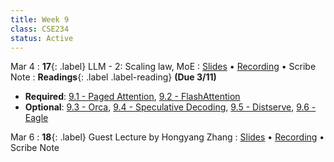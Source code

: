 ```yaml
---
title: Week 9
class: CSE234
status: Active
---
```


Mar 4
: **17**{: .label} LLM - 2: Scaling law, MoE 
  : [Slides](assets/slides/mar4.pdf) &#8226; [Recording](https://podcast.ucsd.edu/watch/wi25/cse234_a00/16) &#8226; Scribe Note
: **Readings**{: .label .label-reading} **(Due 3/11)**
  * **Required**: [9.1 - Paged Attention](https://arxiv.org/abs/2309.06180), [9.2 - FlashAttention](https://arxiv.org/abs/2205.14135)
  * **Optional**: [9.3 - Orca](https://www.usenix.org/system/files/osdi22-yu.pdf), [9.4 - Speculative Decoding](https://arxiv.org/abs/2211.17192), [9.5 - Distserve](https://arxiv.org/abs/2401.09670), [9.6 - Eagle](https://arxiv.org/abs/2401.15077)


Mar 6
: **18**{: .label} Guest Lecture by Hongyang Zhang
  : [Slides](assets/slides/mar6.pdf) &#8226; [Recording](https://drive.google.com/drive/u/1/folders/1vKUc5xmVE0T90K4nL13CVzDb9yrFDfgE) &#8226; Scribe Note





